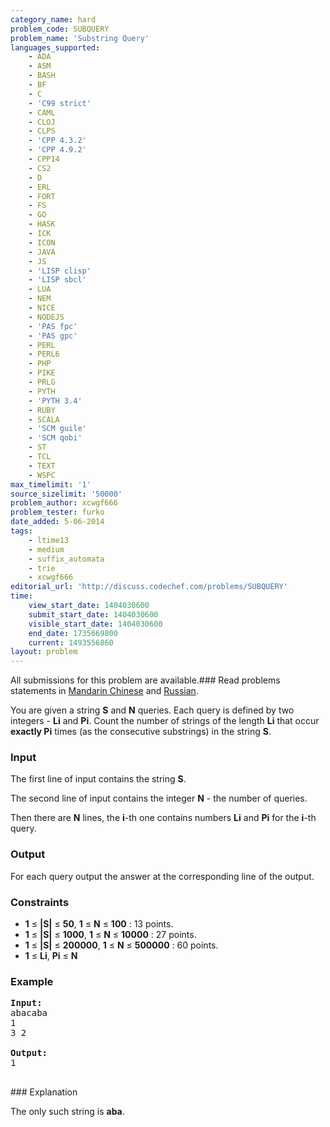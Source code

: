 ```yaml
---
category_name: hard
problem_code: SUBQUERY
problem_name: 'Substring Query'
languages_supported:
    - ADA
    - ASM
    - BASH
    - BF
    - C
    - 'C99 strict'
    - CAML
    - CLOJ
    - CLPS
    - 'CPP 4.3.2'
    - 'CPP 4.9.2'
    - CPP14
    - CS2
    - D
    - ERL
    - FORT
    - FS
    - GO
    - HASK
    - ICK
    - ICON
    - JAVA
    - JS
    - 'LISP clisp'
    - 'LISP sbcl'
    - LUA
    - NEM
    - NICE
    - NODEJS
    - 'PAS fpc'
    - 'PAS gpc'
    - PERL
    - PERL6
    - PHP
    - PIKE
    - PRLG
    - PYTH
    - 'PYTH 3.4'
    - RUBY
    - SCALA
    - 'SCM guile'
    - 'SCM qobi'
    - ST
    - TCL
    - TEXT
    - WSPC
max_timelimit: '1'
source_sizelimit: '50000'
problem_author: xcwgf666
problem_tester: furko
date_added: 5-06-2014
tags:
    - ltime13
    - medium
    - suffix_automata
    - trie
    - xcwgf666
editorial_url: 'http://discuss.codechef.com/problems/SUBQUERY'
time:
    view_start_date: 1404030600
    submit_start_date: 1404030600
    visible_start_date: 1404030600
    end_date: 1735669800
    current: 1493556860
layout: problem
---
```

All submissions for this problem are available.###  Read problems statements in [Mandarin Chinese](http://www.codechef.com/download/translated/LTIME13/mandarin/SUBQUERY.pdf) and [Russian](http://www.codechef.com/download/translated/LTIME13/russian/SUBQUERY.pdf).

You are given a string **S** and **N** queries. Each query is defined by two integers - **Li** and **Pi**. Count the number of strings of the length **Li** that occur **exactly Pi** times (as the consecutive substrings) in the string **S**.

### Input

The first line of input contains the string **S**.

The second line of input contains the integer **N** - the number of queries.

Then there are **N** lines, the **i**-th one contains numbers **Li** and **Pi** for the **i**-th query.

### Output

For each query output the answer at the corresponding line of the output.

### Constraints

- **1** ≤ **|S|** ≤ **50**, **1** ≤ **N** ≤ **100** : 13 points.
- **1** ≤ **|S|** ≤ **1000**, **1** ≤ **N** ≤ **10000** : 27 points.
- **1** ≤ **|S|** ≤ **200000**, **1** ≤ **N** ≤ **500000** : 60 points.
- **1** ≤ **Li**, **Pi** ≤ **N**

### Example

<pre><b>Input:</b>
abacaba
1
3 2

<b>Output:</b>
1

</pre>### Explanation
The only such string is **aba**.
